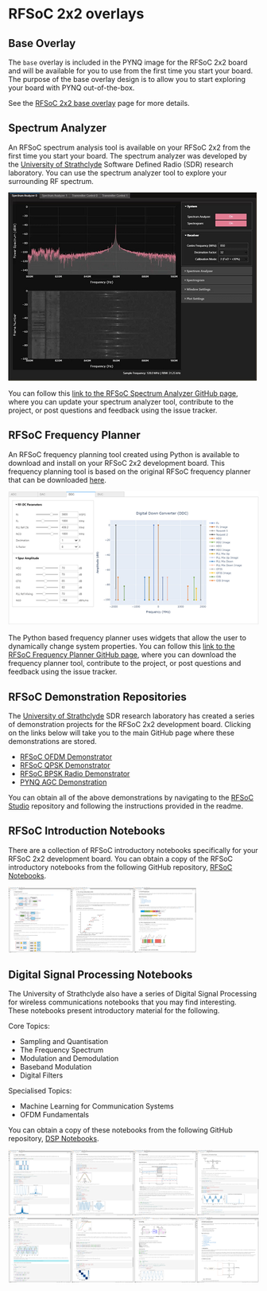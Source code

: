 # RFSoC 2x2 overlays

## Base Overlay

The `base` overlay is included in the PYNQ image for the RFSoC 2x2 board and will be available for you to use from the first time you start your board.  The purpose of the base overlay design is to allow you to start exploring your board with PYNQ out-of-the-box. 

See the  [RFSoC 2x2 base overlay](./base_overlay.html) page for more details. 

## Spectrum Analyzer

An RFSoC spectrum analysis tool is available on your RFSoC 2x2 from the first time you start your board. The spectrum analyzer was developed by the [University of Strathclyde](https://sdr.eee.strath.ac.uk/) Software Defined Radio (SDR) research laboratory. You can use the spectrum analyzer tool to explore your surrounding RF spectrum.

![](./images/strathclyde/rfsoc_spectrum_analyser_500.png)

You can follow this [link to the RFSoC Spectrum Analyzer GitHub page](https://github.com/strath-sdr/rfsoc_sam), where you can update your spectrum analyzer tool, contribute to the project, or post questions and feedback using the issue tracker.

## RFSoC Frequency Planner

An RFSoC frequency planning tool created using Python is available to download and install on your RFSoC 2x2 development board. This frequency planning tool is based on the original RFSoC frequency planner that can be downloaded [here](https://www.xilinx.com/publications/products/tools/zynq-ultrascale-plus-rfsoc-frequency-planner-rev1p7.xlsx.zip).

![](./images/strathclyde/rfsoc_frequency_planner_600.png)

The Python based frequency planner uses widgets that allow the user to dynamically change system properties. You can follow this [link to the RFSoC Frequency Planner GitHub page](https://github.com/strath-sdr/rfsoc_frequency_planner), where you can download the frequency planner tool, contribute to the project, or post questions and feedback using the issue tracker.

## RFSoC Demonstration Repositories

The [University of Strathclyde](https://sdr.eee.strath.ac.uk/) SDR research laboratory has created a series of demonstration projects for the RFSoC 2x2 development board. Clicking on the links below will take you to the main GitHub page where these demonstrations are stored.

* [RFSoC OFDM Demonstrator](https://github.com/strath-sdr/rfsoc_ofdm)
* [RFSoC QPSK Demonstrator](https://github.com/strath-sdr/rfsoc_qpsk)
* [RFSoC BPSK Radio Demonstrator](https://github.com/strath-sdr/rfsoc_radio)
* [PYNQ AGC Demonstration](https://github.com/strath-sdr/pynq_agc)

You can obtain all of the above demonstrations by navigating to the [RFSoC Studio](https://github.com/strath-sdr/rfsoc_studio) repository and following the instructions provided in the readme.

## RFSoC Introduction Notebooks

There are a collection of RFSoC introductory notebooks specifically for your RFSoC 2x2 development board. You can obtain a copy of the RFSoC introductory notebooks from the following GitHub repository, [RFSoC Notebooks](https://github.com/strath-sdr/rfsoc_notebooks).

<img src="./images/strathclyde/rfsoc_notebooks/rf_data_converters_400.png" align="left" width="25%"/>
<img src="./images/strathclyde/rfsoc_notebooks/software_defined_radio_400.png" align="left" width="25%"/>
<img src="./images/strathclyde/rfsoc_notebooks/rf_spectrum_400.png" width="25%"/>

## Digital Signal Processing Notebooks

The University of Strathclyde also have a series of Digital Signal Processing for wireless communications notebooks that you may find interesting. These notebooks present introductory material for the following.

Core Topics:
* Sampling and Quantisation
* The Frequency Spectrum
* Modulation and Demodulation
* Baseband Modulation
* Digital Filters

Specialised Topics:
* Machine Learning for Communication Systems
* OFDM Fundamentals

You can obtain a copy of these notebooks from the following GitHub repository, [DSP Notebooks](https://github.com/strath-sdr/dsp_notebooks).

<img src="./images/strathclyde/dsp_notebooks/pulse_shaping_400.png" align="left" width="25%"/>
<img src="./images/strathclyde/dsp_notebooks/spectral_analysis_400.png" align="left" width="25%"/>
<img src="./images/strathclyde/dsp_notebooks/digital_filtering_400.png" align="left" width="25%"/>
<img src="./images/strathclyde/dsp_notebooks/modulation_demodulation_400.png" width="25%"/>
<img src="./images/strathclyde/dsp_notebooks/sampling_aliasing_400.png" align="left" width="25%"/>
<img src="./images/strathclyde/dsp_notebooks/automatic_mod_class_400.png" align="left" width="25%"/>
<img src="./images/strathclyde/dsp_notebooks/sampling_quantisation_400.png" align="left" width="25%"/>
<img src="./images/strathclyde/dsp_notebooks/ofdm_fundamentals_400.png" width="25%"/>